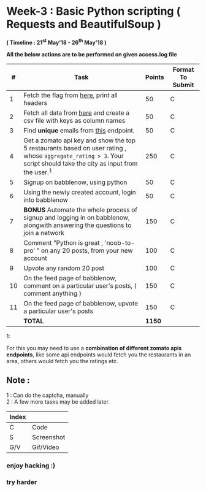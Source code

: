 # Week-3 : Basic Python scripting ( Requests and BeautifulSoup )

**( Timeline : 21<sup>st</sup> May'18 - 26<sup>th</sup> May'18 )**
 
 **All the below actions are to be performed on given access.log file**

|#| Task		| Points	|	Format To Submit	|
|--| ------------- 	| -------------	|	-------------------		|
|1| Fetch the flag from [here](http://www.mocky.io/v2/5b026eb43000007a00cee110), print all headers  | 50  |	C	|
|2| Fetch all data from [here](https://jsonplaceholder.typicode.com/posts) and create a csv file with keys as column names   | 50  |	C	|
|3| Find **unique** emails from [this](https://jsonplaceholder.typicode.com/comments) endpoint. | 50  |	C	|
|4|Get a zomato api key and show the top 5 restaurants based on user rating , whose `aggregate_rating > 3`. Your script should take the city as input from the user.<sup>1</sup>  | 250  |		C	|
|5| Signup on babblenow, using python  | 50  |	C	|
|6| Using the newly created account, login into babblenow  | 50  |	C	|
|7| **BONUS** Automate the whole process of  signup and logging in on babblenow, alongwith answering the questions to join a network | 150  |	C	|
|8| Comment "Python is great , 'noob-to-pro' " on any 20 posts, from your new account  | 100  |		C	|
|9| Upvote any random 20 post  | 100  |		C	|
|10| On the feed page of babblenow, comment on a particular user's posts, ( comment anything )  | 150  |		C	|
|11| On the feed page of babblenow, upvote a particular user's posts | 150  |		C	|
|| **TOTAL** 	| **1150**	|


1: 

For this you may need to use a **combination of different zomato apis endpoints**, like some api endpoints would fetch you the restaurants in an area, others would fetch you the ratings etc.

## Note :

1 : Can do the captcha, manually <br>
2 : A few more tasks may be added later.



Index	|	|
--------|-------|
C	| Code	|
S	| Screenshot	|
G/V	| Gif/Video	|



### enjoy hacking :)
### try harder
